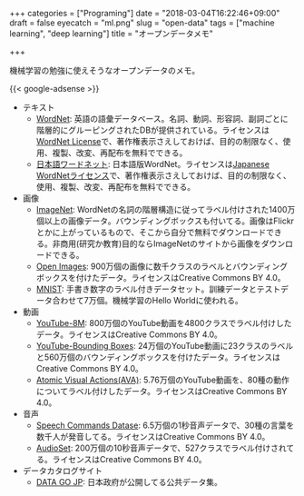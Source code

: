+++
categories = ["Programing"]
date = "2018-03-04T16:22:46+09:00"
draft = false
eyecatch = "ml.png"
slug = "open-data"
tags = ["machine learning", "deep learning"]
title = "オープンデータメモ"

+++

機械学習の勉強に使えそうなオープンデータのメモ。

{{< google-adsense >}}

* テキスト
    * [WordNet](http://wordnet.princeton.edu/): 英語の語彙データベース。名詞、動詞、形容詞、副詞ごとに階層的にグルーピングされたDBが提供されている。ライセンスは[WordNet License](http://wordnet.princeton.edu/wordnet/license/)で、著作権表示さえしておけば、目的の制限なく、使用、複製、改変、再配布を無料でできる。
    * [日本語ワードネット](http://compling.hss.ntu.edu.sg/wnja/index.ja.html): 日本語版WordNet。ライセンスは[Japanese WordNetライセンス](http://compling.hss.ntu.edu.sg/wnja/license.txt)で、著作権表示さえしておけば、目的の制限なく、使用、複製、改変、再配布を無料でできる。
* 画像
    * [ImageNet](http://image-net.org/index): WordNetの名詞の階層構造に従ってラベル付けされた1400万個以上の画像データ。バウンディングボックスも付いてる。画像はFlickrとかに上がっているもので、そこから自分で無料でダウンロードできる。非商用(研究か教育)目的ならImageNetのサイトから画像をダウンロードできる。
    * [Open Images](https://github.com/openimages/dataset): 900万個の画像に数千クラスのラベルとバウンディングボックスを付けたデータ。ライセンスはCreative Commons BY 4.0。
    * [MNIST](http://yann.lecun.com/exdb/mnist/): 手書き数字のラベル付きデータセット。訓練データとテストデータ合わせて7万個。機械学習のHello Worldに使われる。
* 動画
    * [YouTube-8M](https://research.google.com/youtube8m/): 800万個のYouTube動画を4800クラスでラベル付けしたデータ。ライセンスはCreative Commons BY 4.0。
    * [YouTube-Bounding Boxes](https://research.google.com/youtube-bb/): 24万個のYouTube動画に23クラスのラベルと560万個のバウンディングボックスを付けたデータ。ライセンスはCreative Commons BY 4.0。
    * [Atomic Visual Actions(AVA)](https://research.google.com/ava/): 5.76万個のYouTube動画を、80種の動作についてラベル付けしたデータ。ライセンスはCreative Commons BY 4.0。
* 音声
    * [Speech Commands Datase](http://download.tensorflow.org/data/speech_commands_v0.01.tar.gz): 6.5万個の1秒音声データで、30種の言葉を数千人が発音してる。ライセンスはCreative Commons BY 4.0。
    * [AudioSet](https://research.google.com/audioset/): 200万個の10秒音声データで、527クラスでラベル付けされてる。ライセンスはCreative Commons BY 4.0。
* データカタログサイト
    * [DATA GO JP](http://www.data.go.jp/): 日本政府が公開してる公共データ集。
